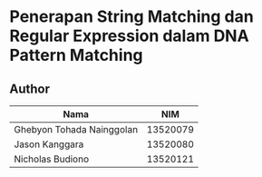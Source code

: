 # Penerapan String Matching dan Regular Expression dalam DNA Pattern Matching

## Author
Nama | NIM
--- | ---
Ghebyon Tohada Nainggolan | 13520079
Jason Kanggara | 13520080
Nicholas Budiono | 13520121